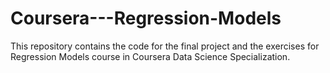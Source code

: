 # Coursera---Regression-Models

This repository contains the code for the final project and the exercises for Regression Models course in Coursera Data Science Specialization.
